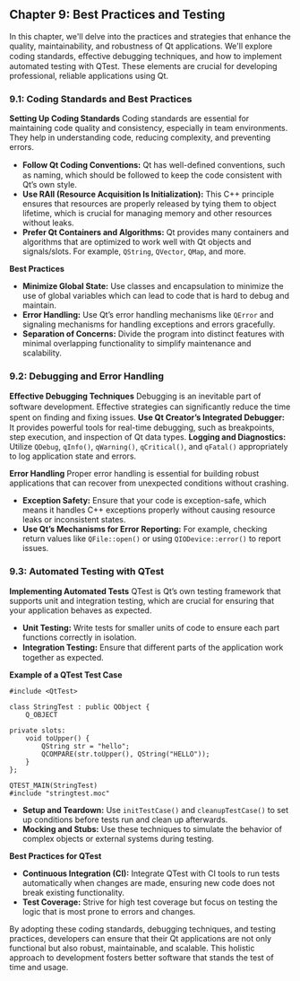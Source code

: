 


## Chapter 9: Best Practices and Testing

In this chapter, we'll delve into the practices and strategies that enhance the quality, maintainability, and robustness of Qt applications. We'll explore coding standards, eﬀective debugging techniques, and how to implement automated testing with QTest. These elements are crucial for developing professional, reliable applications using Qt.

### 9.1: Coding Standards and Best Practices

**Setting Up Coding Standards**
Coding standards are essential for maintaining code quality and consistency, especially in team environments. They help in understanding code, reducing complexity, and preventing errors.

- **Follow Qt Coding Conventions:** Qt has well-deﬁned conventions, such as naming, which should be followed to keep the code consistent with Qt’s own style.
- **Use RAII (Resource Acquisition Is Initialization):** This C++ principle ensures that resources are properly released by tying them to object lifetime, which is crucial for managing memory and other resources without leaks.
- **Prefer Qt Containers and Algorithms:** Qt provides many containers and algorithms that are optimized to work well with Qt objects and signals/slots. For example, `QString`, `QVector`, `QMap`, and more.

**Best Practices**
- **Minimize Global State:** Use classes and encapsulation to minimize the use of global variables which can lead to code that is hard to debug and maintain.
- **Error Handling:** Use Qt’s error handling mechanisms like `QError` and signaling mechanisms for handling exceptions and errors gracefully.
- **Separation of Concerns:** Divide the program into distinct features with minimal overlapping functionality to simplify maintenance and scalability.

### 9.2: Debugging and Error Handling

**Eﬀective Debugging Techniques**
Debugging is an inevitable part of software development. Eﬀective strategies can signiﬁcantly reduce the time spent on ﬁnding and ﬁxing issues.
**Use Qt Creator’s Integrated Debugger:** It provides powerful tools for real-time debugging, such as breakpoints, step execution, and inspection of Qt data types.
**Logging and Diagnostics:** Utilize `QDebug`, `qInfo()`, `qWarning()`, `qCritical()`, and `qFatal()` appropriately to log application state and errors.

**Error Handling**
Proper error handling is essential for building robust applications that can recover from unexpected conditions without crashing.
- **Exception Safety:** Ensure that your code is exception-safe, which means it handles C++ exceptions properly without causing resource leaks or inconsistent states.
- **Use Qt’s Mechanisms for Error Reporting:** For example, checking return values like `QFile::open()` or using `QIODevice::error()` to report issues.

### 9.3: Automated Testing with QTest

**Implementing Automated Tests** 
QTest is Qt’s own testing framework that supports unit and integration testing, which are crucial for ensuring that your application behaves as expected.

- **Unit Testing:** Write tests for smaller units of code to ensure each part functions correctly in isolation.
- **Integration Testing:** Ensure that diﬀerent parts of the application work together as expected.

**Example of a QTest Test Case**

```
#include <QtTest> 
 
class StringTest : public QObject { 
    Q_OBJECT 
 
private slots: 
    void toUpper() { 
        QString str = "hello"; 
        QCOMPARE(str.toUpper(), QString("HELLO")); 
    } 
}; 
 
QTEST_MAIN(StringTest) 
#include "stringtest.moc"
```

- **Setup and Teardown:** Use `initTestCase()` and `cleanupTestCase()` to set up conditions before tests run and clean up afterwards.
- **Mocking and Stubs:** Use these techniques to simulate the behavior of complex objects or external systems during testing.

**Best Practices for QTest**
- **Continuous Integration (CI):** Integrate QTest with CI tools to run tests automatically when changes are made, ensuring new code does not break existing functionality.
- **Test Coverage:** Strive for high test coverage but focus on testing the logic that is most prone to errors and changes.

By adopting these coding standards, debugging techniques, and testing practices, developers can ensure that their Qt applications are not only functional but also robust, maintainable, and scalable. This holistic approach to development fosters better software that stands the test of time and usage.
